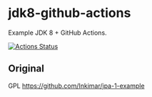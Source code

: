 # jdk8-github-actions

Example JDK 8 + GitHub Actions.

[![Actions Status](https://github.com/azu/jdk8-github-actions/workflows/test/badge.svg)](https://github.com/azu/jdk8-github-actions/actions?query=workflow%3A"test")


## Original

GPL
https://github.com/Inkimar/jpa-1-example